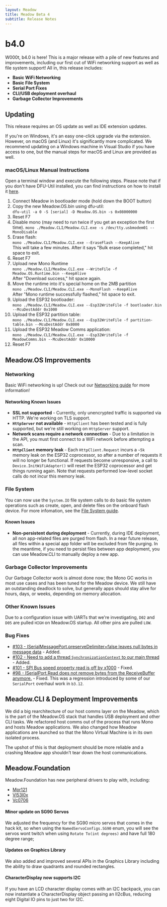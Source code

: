 ```yaml
---
layout: Meadow
title: Meadow Beta 4
subtitle: Release Notes
---
```



# b4.0

W000t, b4.0 is here! This is a major release with a pile of new features and improvements, including our first cut of WiFi networking support as well as file system support! All in, this release includes:

 * **Basic WiFi Networking**
 * **Basic File System**
 * **Serial Port Fixes**
 * **CLI/USB deployment overhaul**
 * **Garbage Collector Improvements**

## Updating

This release requires an OS update as well as IDE extension updates. 

If you're on Windows, it's an easy one-click upgrade via the extension. However, on macOS 
(and Linux) it's significantly more complicated. We recommend updating on a Windows machine in Visual 
Studio if you have access to one, but the manual steps for macOS and Linux are provided as well.

### macOS/Linux Manual Instructions

Open a terminal window and execute the following steps. Please note that if you don't have DFU-Util 
installed, you can find instructions on how to install it [here](/Meadow/Getting_Started/Deploying_Meadow/DFU/).

1. Connect Meadow in bootloader mode (hold down the BOOT button)
2. Copy the new Meadow.OS.bin using dfu-util:  
  `dfu-util -a 0 -S [serial] -D Meadow.OS.bin -s 0x08000000`  
3. Reset F7
4. Disable mono (may need to run twice if you get an exception the first time). 
  `mono ./Meadow.CLI/Meadow.CLI.exe -s /dev/tty.usbmodem01 --MonoDisable`
5. Erase flash:  
  `mono ./Meadow.CLI/Meadow.CLI.exe --EraseFlash --KeepAlive`  
   This will take a few minutes. After it says "Bulk erase completed," hit space to exit.
6. Reset F7
7. Upload new Mono Runtime  
  `mono ./Meadow.CLI/Meadow.CLI.exe --WriteFile -f Meadow.OS.Runtime.bin --KeepAlive`  
   After "Download success," hit space again.
8. Move the runtime into it's special home on the 2MB partition   
  `mono ./Meadow.CLI/Meadow.CLI.exe --MonoFlash --KeepAlive`  
   After "Mono runtime successfully flashed," hit space to exit.
9. Upload the ESP32 bootloader:  
  `mono ./Meadow.CLI/Meadow.CLI.exe --Esp32WriteFile -f bootloader.bin --McuDestAddr 0x1000` 
10. Upload the ESP32 partition table:  
  `mono ./Meadow.CLI/Meadow.CLI.exe --Esp32WriteFile -f partition-table.bin --McuDestAddr 0x8000`
11. Upload the ESP32 Meadow Comms application:  
  `mono ./Meadow.CLI/Meadow.CLI.exe --Esp32WriteFile -f MeadowComms.bin --McuDestAddr 0x10000`
12. Reset F7
 
## Meadow.OS Improvements

### Networking

Basic WiFi networking is up! Check out our [Networking guide](/Meadow/Meadow_Basics/Networking/) for more information!

#### Networking Known Issues

 * **SSL not supported** - Currently, only unencrypted traffic is supported via HTTP. We're working on TLS support.
 * **`HttpServer` not available** - `HttpClient` has been tested and is fully supported, but we're still working on `HttpServer` support.
 * **Network scans require a network connection** - Due to a limitation in the API, you must first connect to a WiFi network before attempting a scan.
 * **`HttpClient` memory leak** - Each `HttpClient.Request` incurs a `~5k` memory leak on the ESP32 coprocessor, so after a number of requests it will no longer be functional. If requests become unresponsive, a call to `Device.InitWiFiAdapter()` will reset the ESP32 coprocessor and get things running again. Note that requests performed low-level socket calls do not incur this memory leak.


### File System

You can now use the `System.IO` file system calls to do basic file system operations such as create, open, and delete files on the onboard flash device. For more infomation, see the [File System guide](/Meadow/Meadow_Basics/File_System).

#### Known Issues

* **Non-persistent during deployment** - Currently, during IDE deployment, all non app-related files are purged from flash. In a near future release, all files within a special app folder will be excluded from file purging. In the meantime, if you need to persist files between app deployment, you can use Meadow.CLI to manually deploy a new app.


### Garbage Collector Improvements

Our Garbage Collector work is almost done now; the Mono GC works in most use cases and has been tuned for the Meadow device. We still have an outstanding 
deadlock to solve, but generally apps should stay alive for hours, days, or weeks, depending on memory allocation.

### Other Known Issues

Due to a configuration issue with UARTs that we're investigating, `D02` and `D05` are pulled `HIGH` on Meadow.OS startup. All other pins are pulled `LOW`.

### Bug Fixes

* [#103 - ISerialMessagePort.preserveDelimiter=false leaves null bytes in message data](https://github.com/WildernessLabs/Meadow_Issues/issues/103) - Added.
* [#102 - Need to add a thread `SynchronizationContext` to our main thread](https://github.com/WildernessLabs/Meadow_Issues/issues/102) - Added.
* [#101 - SPI Bus speed property read is off by x1000](https://github.com/WildernessLabs/Meadow_Issues/issues/101) - Fixed.
* [#98 - ISerialPort.Read does not remove bytes from the ReceiveBuffer anymore.](https://github.com/WildernessLabs/Meadow_Issues/issues/98) - Fixed. This was a regression introduced by some of our `SerialPort` overhaul work in `b3.12`.

## Meadow.CLI & Deployment Improvements

We did a big rearchitecture of our host comms layer on the Meadow, which is the part of the Meadow.OS 
stack that handles USB deployment and other CLI tasks. We refactored host comms out of the process that 
runs Mono and hosts Meadow applications. We also changed how Meadow applications are launched so that 
the Mono Virtual Machine is in its own isolated process.

The upshot of this is that deployment should be more reliable and a crashing Meadow app shouldn't tear 
down the host communications. 

## Meadow.Foundation

Meadow.Foundation has new peripheral drivers to play with, including:

* [Mpr121](/docs/api/Meadow.Foundation/Meadow.Foundation.Sensors.Hid.Mpr121.html)
* [Vl53l0x](/docs/api/Meadow.Foundation/Meadow.Foundation.Sensors.Distance.Vl53l0x.html)
* [Vc0706](/docs/api/Meadow.Foundation/Meadow.Foundation.Sensors.Camera.Vc0706.html)

#### Minor update on SG90 Servos

We adjusted the frequency for the SG90 micro servos that comes in the hack kit, so when using the `NamedServoConfigs.SG90` enum, you will see the servos wont twitch when using `Rotate To(int degrees)` and have full 180 degree range;

#### Updates on Graphics Library

We also added and improved several APIs in the Graphics Library including the ability to draw quadrants and rounded rectangles.

#### CharacterDisplay now supports I2C

If you have an LCD character display comes with an I2C backpack, you can now instantiate a CharacterDisplay object passing an II2cBus, reducing eight Digital IO pins to just two for I2C.